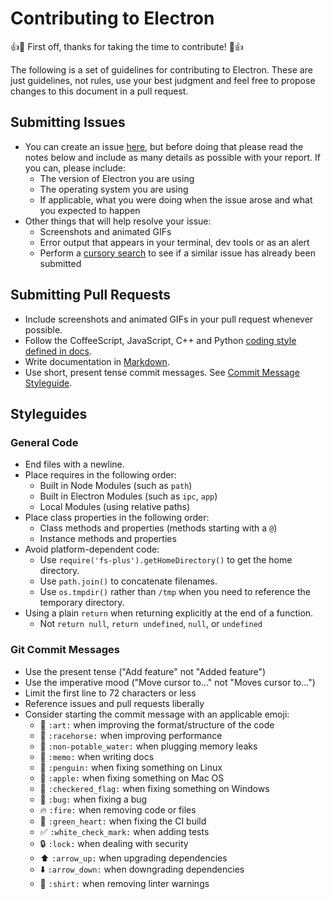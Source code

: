 # Contributing to Electron

:+1::tada: First off, thanks for taking the time to contribute! :tada::+1:

The following is a set of guidelines for contributing to Electron.
These are just guidelines, not rules, use your best judgment and feel free to
propose changes to this document in a pull request.

## Submitting Issues

* You can create an issue [here](https://github.com/atom/electron/issues/new),
but before doing that please read the notes below and include as many details as
possible with your report. If you can, please include:
  * The version of Electron you are using
  * The operating system you are using
  * If applicable, what you were doing when the issue arose and what you
  expected to happen
* Other things that will help resolve your issue:
  * Screenshots and animated GIFs
  * Error output that appears in your terminal, dev tools or as an alert
  * Perform a [cursory search](https://github.com/issues?q=+is%3Aissue+user%3Aatom)
  to see if a similar issue has already been submitted

## Submitting Pull Requests

* Include screenshots and animated GIFs in your pull request whenever possible.
* Follow the CoffeeScript, JavaScript, C++ and Python [coding style defined in docs](/docs/development/coding-style.md).
* Write documentation in [Markdown](https://daringfireball.net/projects/markdown).
* Use short, present tense commit messages. See [Commit Message Styleguide](#git-commit-messages-styleguide).

## Styleguides

### General Code

* End files with a newline.
* Place requires in the following order:
  * Built in Node Modules (such as `path`)
  * Built in Electron Modules (such as `ipc`, `app`)
  * Local Modules (using relative paths)
* Place class properties in the following order:
  * Class methods and properties (methods starting with a `@`)
  * Instance methods and properties
* Avoid platform-dependent code:
  * Use `require('fs-plus').getHomeDirectory()` to get the home directory.
  * Use `path.join()` to concatenate filenames.
  * Use `os.tmpdir()` rather than `/tmp` when you need to reference the
    temporary directory.
* Using a plain `return` when returning explicitly at the end of a function.
  * Not `return null`, `return undefined`, `null`, or `undefined`

### Git Commit Messages

* Use the present tense ("Add feature" not "Added feature")
* Use the imperative mood ("Move cursor to..." not "Moves cursor to...")
* Limit the first line to 72 characters or less
* Reference issues and pull requests liberally
* Consider starting the commit message with an applicable emoji:
  * :art: `:art:` when improving the format/structure of the code
  * :racehorse: `:racehorse:` when improving performance
  * :non-potable_water: `:non-potable_water:` when plugging memory leaks
  * :memo: `:memo:` when writing docs
  * :penguin: `:penguin:` when fixing something on Linux
  * :apple: `:apple:` when fixing something on Mac OS
  * :checkered_flag: `:checkered_flag:` when fixing something on Windows
  * :bug: `:bug:` when fixing a bug
  * :fire: `:fire:` when removing code or files
  * :green_heart: `:green_heart:` when fixing the CI build
  * :white_check_mark: `:white_check_mark:` when adding tests
  * :lock: `:lock:` when dealing with security
  * :arrow_up: `:arrow_up:` when upgrading dependencies
  * :arrow_down: `:arrow_down:` when downgrading dependencies
  * :shirt: `:shirt:` when removing linter warnings
